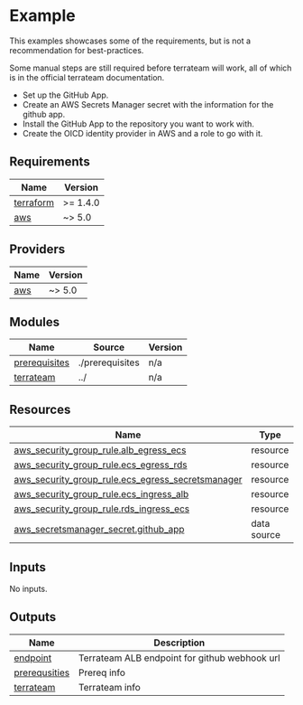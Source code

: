 # Example

This examples showcases some of the requirements, but is not a recommendation for best-practices.

Some manual steps are still required before terrateam will work, all of which is in the official terrateam documentation.

- Set up the GitHub App.
- Create an AWS Secrets Manager secret with the information for the github app.
- Install the GitHub App to the repository you want to work with.
- Create the OICD identity provider in AWS and a role to go with it.


<!-- BEGINNING OF PRE-COMMIT-TERRAFORM DOCS HOOK -->
## Requirements

| Name | Version |
|------|---------|
| <a name="requirement_terraform"></a> [terraform](#requirement\_terraform) | >= 1.4.0 |
| <a name="requirement_aws"></a> [aws](#requirement\_aws) | ~> 5.0 |

## Providers

| Name | Version |
|------|---------|
| <a name="provider_aws"></a> [aws](#provider\_aws) | ~> 5.0 |

## Modules

| Name | Source | Version |
|------|--------|---------|
| <a name="module_prerequisites"></a> [prerequisites](#module\_prerequisites) | ./prerequisites | n/a |
| <a name="module_terrateam"></a> [terrateam](#module\_terrateam) | ../ | n/a |

## Resources

| Name | Type |
|------|------|
| [aws_security_group_rule.alb_egress_ecs](https://registry.terraform.io/providers/hashicorp/aws/latest/docs/resources/security_group_rule) | resource |
| [aws_security_group_rule.ecs_egress_rds](https://registry.terraform.io/providers/hashicorp/aws/latest/docs/resources/security_group_rule) | resource |
| [aws_security_group_rule.ecs_egress_secretsmanager](https://registry.terraform.io/providers/hashicorp/aws/latest/docs/resources/security_group_rule) | resource |
| [aws_security_group_rule.ecs_ingress_alb](https://registry.terraform.io/providers/hashicorp/aws/latest/docs/resources/security_group_rule) | resource |
| [aws_security_group_rule.rds_ingress_ecs](https://registry.terraform.io/providers/hashicorp/aws/latest/docs/resources/security_group_rule) | resource |
| [aws_secretsmanager_secret.github_app](https://registry.terraform.io/providers/hashicorp/aws/latest/docs/data-sources/secretsmanager_secret) | data source |

## Inputs

No inputs.

## Outputs

| Name | Description |
|------|-------------|
| <a name="output_endpoint"></a> [endpoint](#output\_endpoint) | Terrateam ALB endpoint for github webhook url |
| <a name="output_prerequsities"></a> [prerequsities](#output\_prerequsities) | Prereq info |
| <a name="output_terrateam"></a> [terrateam](#output\_terrateam) | Terrateam info |
<!-- END OF PRE-COMMIT-TERRAFORM DOCS HOOK -->
